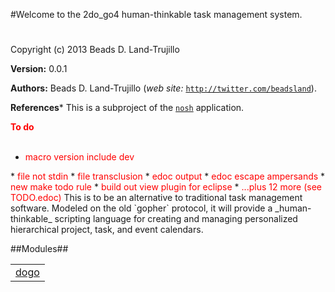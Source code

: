 

#Welcome to the 2do_go4 human-thinkable task management system.#


Copyright (c) 2013 Beads D. Land-Trujillo

__Version:__ 0.0.1

__Authors:__ Beads D. Land-Trujillo (_web site:_ [`http://twitter.com/beadsland`](http://twitter.com/beadsland)).

__References__* This is a subproject of the
[`nosh`](http://github.com/beadsland/nosh) application.


__<font color="red">To do</font>__
<br></br>
* <font color="red">macro version include dev
</font>
* <font color="red">file not stdin
</font>
* <font color="red">file transclusion
</font>
* <font color="red">edoc output 
</font>
* <font color="red">edoc escape ampersands
</font>
* <font color="red">new make todo rule
</font>
* <font color="red">build out view plugin for eclipse
</font>
* <font color="red">...plus 12 more (see TODO.edoc)
</font>
This is to be an alternative to traditional task management
  software.  Modeled on the old `gopher` protocol, it
  will provide a _human-thinkable_ scripting language for
  creating and managing personalized hierarchical project, task,
  and event calendars.

##Modules##


<table width="100%" border="0" summary="list of modules">
<tr><td><a href="dogo.md" class="module">dogo</a></td></tr></table>

